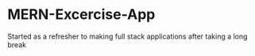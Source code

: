 # MERN-Excercise-App
Started as a refresher to making full stack applications  after taking a long break
